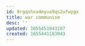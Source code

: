 ```yaml
---
id: 8rgqshxa4myua9qs2ufwygx
title: war communism
desc: ''
updated: 1655451943287
created: 1655441183943
---
```


